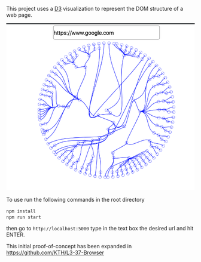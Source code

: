 This project uses a [D3](https://d3js.org/) visualization to represent the DOM structure of a web page.

![Screenshot](/assets/screenshot.png)

To use run the following commands in the root directory

```
npm install
npm run start
```

then go to `http://localhost:5000` type in the text box the desired url and hit ENTER.

This initial proof-of-concept has been expanded in https://github.com/KTH/L3-37-Browser
